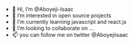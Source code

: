 - 👋 Hi, I’m @Aboyeji-Isaac
- 👀 I’m interested in open source projects
- 🌱 I’m currently learning javascript and react.js
- 💞️ I’m looking to collaborate on ...
- 📫 you can follow me on twitter @Aboyejiisaac 

<!---
Aboyeji-Isaac/Aboyeji-Isaac is a ✨ special ✨ repository because its `README.md` (this file) appears on your GitHub profile.
You can click the Preview link to take a look at your changes.
--->
